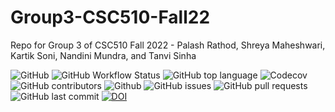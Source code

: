# Group3-CSC510-Fall22
Repo for Group 3 of CSC510 Fall 2022 - Palash Rathod, Shreya Maheshwari, Kartik Soni, Nandini Mundra, and Tanvi Sinha

![GitHub](https://img.shields.io/github/license/kartikson1/Group3-CSC510-Fall22)
![GitHub Workflow Status](https://img.shields.io/github/workflow/status/kartikson1/Group3-CSC510-Fall22/Python%20application)
![GitHub top language](https://img.shields.io/github/languages/top/kartikson1/Group3-CSC510-Fall22)
![Codecov](https://img.shields.io/codecov/c/github/kartikson1/Group3-CSC510-Fall22?flag=codecov&token=cd650c80-d8e0-491b-a414-55a9be644064)
![GitHub contributors](https://img.shields.io/github/contributors/kartikson1/Group3-CSC510-Fall22)
![Github](https://img.shields.io/badge/language-python-red.svg)
![GitHub issues](https://img.shields.io/github/issues/kartikson1/Group3-CSC510-Fall22)
![GitHub pull requests](https://img.shields.io/github/issues-pr/kartikson1/Group3-CSC510-Fall22)
![GitHub last commit](https://img.shields.io/github/last-commit/kartikson1/Group3-CSC510-Fall22)
[![DOI](https://zenodo.org/badge/529980851.svg)](https://zenodo.org/badge/latestdoi/529980851)
